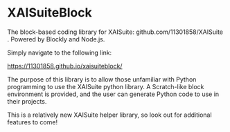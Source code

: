 # XAISuiteBlock

The block-based coding library for XAISuite: github.com/11301858/XAISuite . Powered by Blockly and Node.js.

Simply navigate to the following link:

https://11301858.github.io/xaisuiteblock/

The purpose of this library is to allow those unfamiliar with Python programming to use the XAISuite python library. A Scratch-like block environment is provided, and the user can generate Python code to use in their projects. 

This is a relatively new XAISuite helper library, so look out for additional features to come!
